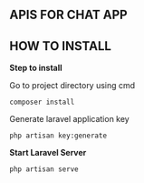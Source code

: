 ## APIS FOR CHAT APP


## HOW TO INSTALL

**Step to install**

Go to project directory using cmd

```
composer install
```

Generate laravel application key

```
php artisan key:generate
```

**Start Laravel Server**

```
php artisan serve
```

